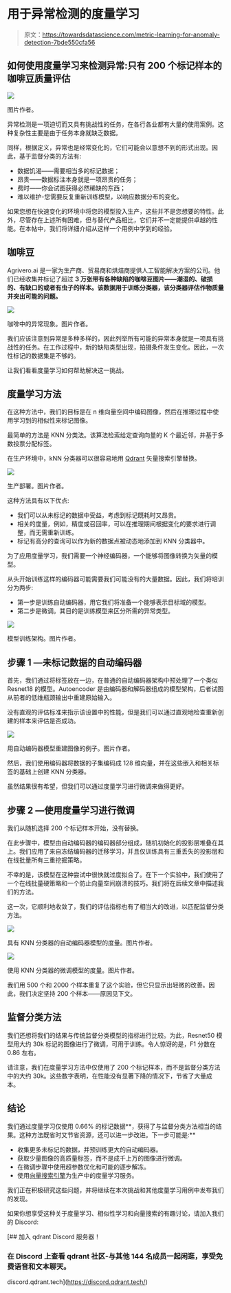 # 用于异常检测的度量学习

> 原文：<https://towardsdatascience.com/metric-learning-for-anomaly-detection-7bde550cfa56>

## 如何使用度量学习来检测异常:只有 200 个标记样本的咖啡豆质量评估

![](img/7bafc877870dcdd0a239f7192112bbd0.png)

图片作者。

异常检测是一项迫切而又具有挑战性的任务，在各行各业都有大量的使用案例。这种复杂性主要是由于任务本身就缺乏数据。

同样，根据定义，异常也是经常变化的，它们可能会以意想不到的形式出现。因此，基于监督分类的方法有:

*   数据饥渴——需要相当多的标记数据；
*   昂贵——数据标注本身就是一项昂贵的任务；
*   费时——你会试图获得必然稀缺的东西；
*   难以维护-您需要反复重新训练模型，以响应数据分布的变化。

如果您想在快速变化的环境中将您的模型投入生产，这些并不是您想要的特性。此外，尽管存在上述所有困难，但与替代产品相比，它们并不一定能提供卓越的性能。在本帖中，我们将详细介绍从这样一个用例中学到的经验。

## 咖啡豆

Agrivero.ai 是一家为生产商、贸易商和烘焙商提供人工智能解决方案的公司。他们已经收集并标记了超过 **3 万张带有各种缺陷的咖啡豆图片——潮湿的、破损的、有缺口的或者有虫子的样本。该数据用于训练分类器，该分类器评估作物质量并突出可能的问题。**

![](img/8c697163ac19fccbf0dad19a2366b80a.png)

咖啡中的异常现象。图片作者。

我们应该注意到异常是多种多样的，因此列举所有可能的异常本身就是一项具有挑战性的任务。在工作过程中，新的缺陷类型出现，拍摄条件发生变化。因此，一次性标记的数据集是不够的。

让我们看看度量学习如何帮助解决这一挑战。

## 度量学习方法

在这种方法中，我们的目标是在 n 维向量空间中编码图像，然后在推理过程中使用学习到的相似性来标记图像。

最简单的方法是 KNN 分类法。该算法检索给定查询向量的 K 个最近邻，并基于多数投票分配标签。

在生产环境中，kNN 分类器可以很容易地用 [Qdrant](https://qdrant.tech/) 矢量搜索引擎替换。

![](img/cbf2511724882f025da0fa981fb913ff.png)

生产部署。图片作者。

这种方法具有以下优点:

*   我们可以从未标记的数据中受益，考虑到标记既耗时又昂贵。
*   相关的度量，例如，精度或召回率，可以在推理期间根据变化的要求进行调整，而无需重新训练。
*   标记有高分的查询可以作为新的数据点被动态地添加到 KNN 分类器中。

为了应用度量学习，我们需要一个神经编码器，一个能够将图像转换为矢量的模型。

从头开始训练这样的编码器可能需要我们可能没有的大量数据。因此，我们将培训分为两步:

*   第一步是训练自动编码器，用它我们将准备一个能够表示目标域的模型。
*   第二步是微调。其目的是训练模型来区分所需的异常类型。

![](img/b36bd9801173a79d3a886377c6941fe0.png)

模型训练架构。图片作者。

## 步骤 1 —未标记数据的自动编码器

首先，我们通过将标签放在一边，在普通的自动编码器架构中预处理了一个类似 Resnet18 的模型。Autoencoder 是由编码器和解码器组成的模型架构，后者试图从前者的低维瓶颈输出中重建原始输入。

没有直观的评估标准来指示该设置中的性能，但是我们可以通过直观地检查重新创建的样本来评估是否成功。

![](img/035c2524522ffa00741c7bf31b408d09.png)

用自动编码器模型重建图像的例子。图片作者。

然后，我们使用编码器将数据的子集编码成 128 维向量，并在这些嵌入和相关标签的基础上创建 KNN 分类器。

虽然结果很有希望，但我们可以通过度量学习进行微调来做得更好。

## 步骤 2 —使用度量学习进行微调

我们从随机选择 200 个标记样本开始，没有替换。

在此步骤中，模型由自动编码器的编码器部分组成，随机初始化的投影层堆叠在其上。我们应用了来自冻结编码器的迁移学习，并且仅训练具有三重丢失的投影层和在线批量所有三重挖掘策略。

不幸的是，该模型在这种尝试中很快就过度拟合了。在下一个实验中，我们使用了一个在线批量硬策略和一个防止向量空间崩溃的技巧。我们将在后续文章中描述我们的方法。

这一次，它顺利地收敛了，我们的评估指标也有了相当大的改进，以匹配监督分类方法。

![](img/cb238241d4042a4826f34bd2689e9dc2.png)

具有 KNN 分类器的自动编码器模型的度量。图片作者。

![](img/3ba6b4eb1856cf45314bed5004bfe836.png)

使用 KNN 分类器的微调模型的度量。图片作者。

我们用 500 个和 2000 个样本重复了这个实验，但它只显示出轻微的改善。因此，我们决定坚持 200 个样本——原因见下文。

## 监督分类方法

我们还想将我们的结果与传统监督分类模型的指标进行比较。为此，Resnet50 模型用大约 30k 标记的图像进行了微调，可用于训练。令人惊讶的是，F1 分数在 0.86 左右。

请注意，我们在度量学习方法中仅使用了 200 个标记样本，而不是监督分类方法中的大约 30k。这些数字表明，在性能没有显著下降的情况下，节省了大量成本。

## 结论

我们通过度量学习仅使用 0.66% 的标记数据**，获得了与监督分类方法相当的结果。这种方法既省时又节省资源，还可以进一步改进。下一步可能是:**

*   收集更多未标记的数据，并预训练更大的自动编码器。
*   获取少量图像的高质量标签，而不是成千上万的图像进行微调。
*   在微调步骤中使用超参数优化和可能的逐步解冻。
*   使用[向量搜索引擎](https://github.com/qdrant/qdrant)为生产中的度量学习服务。

我们正在积极研究这些问题，并将继续在本次挑战和其他度量学习用例中发布我们的发现。

如果你想享受这种关于度量学习、相似性学习和向量搜索的有趣讨论，请加入我们的 Discord:

[](https://discord.qdrant.tech/) [## 加入 qdrant Discord 服务器！

### 在 Discord 上查看 qdrant 社区-与其他 144 名成员一起闲逛，享受免费语音和文本聊天。

discord.qdrant.tech](https://discord.qdrant.tech/)